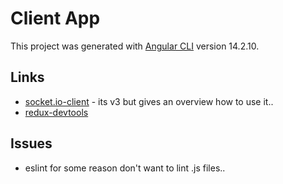 # Client App

This project was generated with [Angular CLI](https://github.com/angular/angular-cli) version 14.2.10.

## Links

- [socket.io-client](https://socket.io/docs/v3/) - its v3 but gives an overview how to use it..
- [redux-devtools](https://github.com/reduxjs/redux-devtools/)

## Issues

- eslint for some reason don't want to lint .js files..
